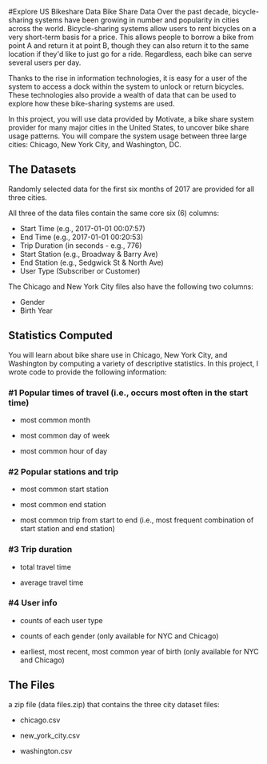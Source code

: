 #Explore US Bikeshare Data
Bike Share Data
Over the past decade, bicycle-sharing systems have been growing in number and popularity in cities across the world. Bicycle-sharing systems allow users to rent bicycles on a very short-term basis for a price. This allows people to borrow a bike from point A and return it at point B, though they can also return it to the same location if they'd like to just go for a ride. Regardless, each bike can serve several users per day.

Thanks to the rise in information technologies, it is easy for a user of the system to access a dock within the system to unlock or return bicycles. These technologies also provide a wealth of data that can be used to explore how these bike-sharing systems are used.

In this project, you will use data provided by Motivate, a bike share system provider for many major cities in the United States, to uncover bike share usage patterns. You will compare the system usage between three large cities: Chicago, New York City, and Washington, DC.

## The Datasets

Randomly selected data for the first six months of 2017 are provided for all three cities.

All three of the data files contain the same core six (6) columns:

* Start Time (e.g., 2017-01-01 00:07:57)
* End Time (e.g., 2017-01-01 00:20:53)
* Trip Duration (in seconds - e.g., 776)
* Start Station (e.g., Broadway & Barry Ave)
* End Station (e.g., Sedgwick St & North Ave)
* User Type (Subscriber or Customer)

The Chicago and New York City files also have the following two columns:

* Gender
* Birth Year

## Statistics Computed
You will learn about bike share use in Chicago, New York City, and Washington by computing a variety of descriptive statistics. In this project, I wrote code to provide the following information:

### #1 Popular times of travel (i.e., occurs most often in the start time)

* most common month

* most common day of week

* most common hour of day

### #2 Popular stations and trip

* most common start station

* most common end station

* most common trip from start to end (i.e., most frequent combination of start station and end station)

### #3 Trip duration

* total travel time

* average travel time

### #4 User info

* counts of each user type

* counts of each gender (only available for NYC and Chicago)

* earliest, most recent, most common year of birth (only available for NYC and Chicago)

## The Files
a zip file (data files.zip) that contains the three city dataset files:

* chicago.csv

* new_york_city.csv

* washington.csv
